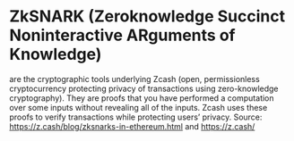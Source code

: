 # ZkSNARK (Zeroknowledge Succinct Noninteractive ARguments of Knowledge)

are the cryptographic tools underlying Zcash (open, permissionless
cryptocurrency protecting privacy of transactions using zero-knowledge
cryptography). They are proofs that you have performed a computation over
some inputs without revealing all of the inputs. Zcash uses these proofs to
verify transactions while protecting users’ privacy.
Source: https://z.cash/blog/zksnarks-in-ethereum.html and https://z.cash/
